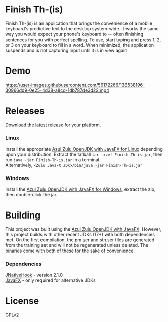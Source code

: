 # Finish Th-(is)
Finish Th-(is) is an application that brings the convenience of a mobile keyboard's predictive text to the desktop system-wide. It works the same way you would expect your phone's keyboard to -- often finishing sentences for you with perfect spelling. To use, start typing and press 1, 2, or 3 on your keyboard to fill in a word. When minimized, the application suspends and is not capturing input until it is in view again.
# Demo
https://user-images.githubusercontent.com/56172266/138538196-30966dd9-0e25-4d38-a8cd-1db787de3d22.mp4
# Releases
[Download the latest release](https://github.com/ncullmann/Finish-Th-is/releases) for your platform.
### Linux
Install the appropriate [Azul Zulu OpenJDK with JavaFX for Linux](https://www.azul.com/downloads/?os=linux&package=jdk-fx) depending upon your distribution. Extract the tarball `tar -xzvf Finish-Th-is.jar`, then run `java -jar Finish-Th-is.jar` in a terminal.<br> Alternatively, `<Zulu JavaFX JDK>/bin/java -jar Finish-Th-is.jar`
### Windows
Install the [Azul Zulu OpenJDK with JavaFX for Windows](https://cdn.azul.com/zulu/bin/zulu17.28.13-ca-fx-jdk17.0.0-win_x64.msi), extract the zip, then double-click the jar.
# Building
This project was built using the [Azul Zulu OpenJDK with JavaFX](https://www.azul.com/downloads/?package=jdk-fx). 
However, this project builds with other recent JDKs (17+) with both dependencies met. On the first compilation, the pm.ser and stn.ser files are generated from the training set and will not be regenerated unless deleted. The binaries come with both of these for the sake of convenience.
### Dependencies
[JNativeHook](https://github.com/kwhat/jnativehook) - version 2.1.0<br>
[JavaFX](https://openjfx.io/) - only required for alternative JDKs
# License
GPLv2
